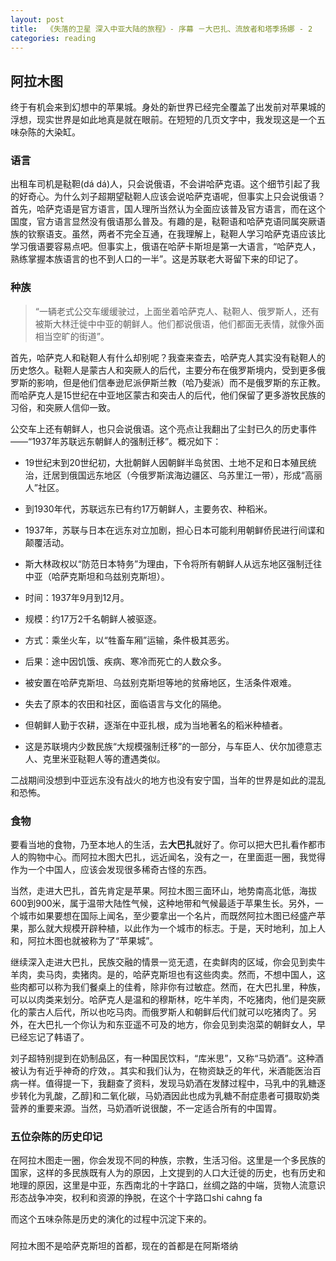 ```yaml
---
layout: post
title:  《失落的卫星 深入中亚大陆的旅程》- 序幕 －大巴扎、流放者和塔季扬娜 - 2
categories: reading
---
```


## 阿拉木图


终于有机会来到幻想中的苹果城。身处的新世界已经完全覆盖了出发前对苹果城的浮想，现实世界是如此地真是就在眼前。在短短的几页文字中，我发现这是一个五味杂陈的大染缸。

### 语言

出租车司机是鞑靼(dá dá)人，只会说俄语，不会讲哈萨克语。这个细节引起了我的好奇心。为什么刘子超期望鞑靼人应该会说哈萨克语呢，但事实上只会说俄语？首先，哈萨克语是官方语言，国人理所当然认为全面应该普及官方语言，而在这个国度，官方语言显然没有俄语那么普及。有趣的是，鞑靼语和哈萨克语同属突厥语族的钦察语支。虽然，两者不完全互通，在我理解上，鞑靼人学习哈萨克语应该比学习俄语要容易点吧。但事实上，俄语在哈萨卡斯坦是第一大语言，“哈萨克人，熟练掌握本族语言的也不到人口的一半”。这是苏联老大哥留下来的印记了。

### 种族

> “一辆老式公交车缓缓驶过，上面坐着哈萨克人、鞑靼人、俄罗斯人，还有被斯大林迁徙中中亚的朝鲜人。他们都说俄语，他们都面无表情，就像外面相当空旷的街道”。

首先，哈萨克人和鞑靼人有什么却别呢？我查来查去，哈萨克人其实没有鞑靼人的历史悠久。鞑靼人是蒙古人和突厥人的后代，主要分布在俄罗斯境内，受到更多俄罗斯的影响，但是他们信奉逊尼派伊斯兰教（哈乃斐派）而不是俄罗斯的东正教。而哈萨克人是15世纪在中亚地区蒙古和突击人的后代，他们保留了更多游牧民族的习俗，和突厥人信仰一致。

公交车上还有朝鲜人，也只会说俄语。这个亮点让我翻出了尘封已久的历史事件——“1937年苏联远东朝鲜人的强制迁移”。概况如下：

-   19世纪末到20世纪初，大批朝鲜人因朝鲜半岛贫困、土地不足和日本殖民统治，迁居到俄国远东地区（今俄罗斯滨海边疆区、乌苏里江一带），形成“高丽人”社区。
-   到1930年代，苏联远东已有约17万朝鲜人，主要务农、种稻米。

-   1937年，苏联与日本在远东对立加剧，担心日本可能利用朝鲜侨民进行间谍和颠覆活动。

-  斯大林政权以“防范日本特务”为理由，下令将所有朝鲜人从远东地区强制迁往中亚（哈萨克斯坦和乌兹别克斯坦）。


-   时间：1937年9月到12月。
-   规模：约17万2千名朝鲜人被驱逐。
-   方式：乘坐火车，以“牲畜车厢”运输，条件极其恶劣。
-   后果：途中因饥饿、疾病、寒冷而死亡的人数众多。


-   被安置在哈萨克斯坦、乌兹别克斯坦等地的贫瘠地区，生活条件艰难。
-   失去了原本的农田和社区，面临语言与文化的隔绝。
-   但朝鲜人勤于农耕，逐渐在中亚扎根，成为当地著名的稻米种植者。

-  这是苏联境内少数民族“大规模强制迁移”的一部分，与车臣人、伏尔加德意志人、克里米亚鞑靼人等的遭遇类似。


二战期间没想到中亚远东没有战火的地方也没有安宁国，当年的世界是如此的混乱和恐怖。


### 食物

要看当地的食物，乃至本地人的生活，去**大巴扎**就好了。你可以把大巴扎看作都市人的购物中心。而阿拉木图大巴扎，远近闻名，没有之一，在里面逛一圈，我觉得作为一个中国人，应该会发现很多稀奇古怪的东西。

当然，走进大巴扎，首先肯定是苹果。阿拉木图三面环山，地势南高北低，海拔600到900米，属于温带大陆性气候，这种地带和气候最适于苹果生长。另外，一个城市如果要想在国际上闻名，至少要拿出一个名片，而既然阿拉木图已经盛产苹果，那么就大规模开辟种植，以此作为一个城市的标志。于是，天时地利，加上人和，阿拉木图也就被称为了“苹果城”。

继续深入走进大巴扎，民族交融的情景一览无遗，在卖鲜肉的区域，你会见到卖牛羊肉，卖马肉，卖猪肉。是的，哈萨克斯坦也有这些肉卖。然而，不想中国人，这些肉都可以称为我们餐桌上的佳肴，除非你有过敏症。然而，在大巴扎里，种族，可以以肉类来划分。哈萨克人是温和的穆斯林，吃牛羊肉，不吃猪肉，他们是突厥化的蒙古人后代，所以也吃马肉。而俄罗斯人和朝鲜后代们就可以吃猪肉了。另外，在大巴扎一个你认为和东亚遥不可及的地方，你会见到卖泡菜的朝鲜女人，早已经忘记了韩语了。

刘子超特别提到在奶制品区，有一种国民饮料，“库米思”，又称“马奶酒”。这种酒被认为有近乎神奇的疗效，。其实和我们认为，在物资缺乏的年代，米酒能医治百病一样。值得提一下，我翻查了资料，发现马奶酒在发酵过程中，马乳中的乳糖逐步转化为乳酸，乙醇]和二氧化碳，马奶酒因此也成为乳糖不耐症患者可摄取奶类营养的重要来源。当然，马奶酒听说很酸，不一定适合所有的中国胃。


### 五位杂陈的历史印记

在阿拉木图走一圈，你会发现不同的种族，宗教，生活习俗。这里是一个多民族的国家，这样的多民族既有人为的原因，上文提到的人口大迁徙的历史，也有历史和地理的原因，这里是中亚，东西南北的十字路口，丝绸之路的中端，货物人流意识形态战争冲突，权利和资源的挣脱，在这个十字路口shi cahng fa

而这个五味杂陈是历史的演化的过程中沉淀下来的。





### 

阿拉木图不是哈萨克斯坦的首都，现在的首都是在阿斯塔纳
<!--stackedit_data:
eyJoaXN0b3J5IjpbODA3NjczNDk5LC05NDI2MjkzOTUsMjExNj
QyNDM0OSwxODg4OTA0OTY3LC0xOTUwMTY1Mzc2XX0=
-->